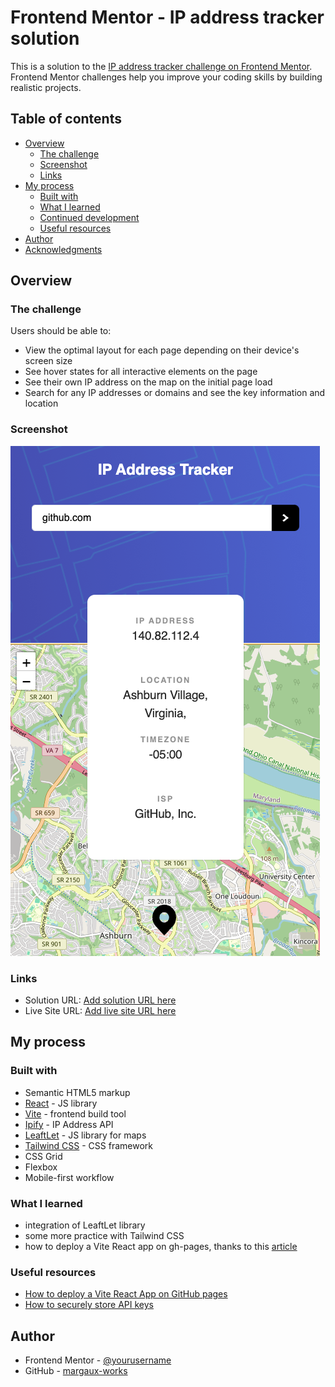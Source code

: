 # Frontend Mentor - IP address tracker solution

This is a solution to the [IP address tracker challenge on Frontend Mentor](https://www.frontendmentor.io/challenges/ip-address-tracker-I8-0yYAH0). Frontend Mentor challenges help you improve your coding skills by building realistic projects.

## Table of contents

- [Overview](#overview)
  - [The challenge](#the-challenge)
  - [Screenshot](#screenshot)
  - [Links](#links)
- [My process](#my-process)
  - [Built with](#built-with)
  - [What I learned](#what-i-learned)
  - [Continued development](#continued-development)
  - [Useful resources](#useful-resources)
- [Author](#author)
- [Acknowledgments](#acknowledgments)

## Overview

### The challenge

Users should be able to:

- View the optimal layout for each page depending on their device's screen size
- See hover states for all interactive elements on the page
- See their own IP address on the map on the initial page load
- Search for any IP addresses or domains and see the key information and location

### Screenshot

![Mobile View](./src/assets/screenshot_mobile.png)

### Links

- Solution URL: [Add solution URL here](https://your-solution-url.com)
- Live Site URL: [Add live site URL here](https://margaux-works.github.io/ip-address-tracker/)

## My process

### Built with

- Semantic HTML5 markup
- [React](https://reactjs.org/) - JS library
- [Vite](https://vite.dev/) - frontend build tool
- [Ipify](https://www.ipify.org/) - IP Address API
- [LeaftLet](https://leafletjs.com/) - JS library for maps
- [Tailwind CSS](https://tailwindcss.com/) - CSS framework
- CSS Grid
- Flexbox
- Mobile-first workflow

### What I learned

- integration of LeaftLet library
- some more practice with Tailwind CSS
- how to deploy a Vite React app on gh-pages, thanks to this [article](https://medium.com/@devxprite/how-to-deploy-vite-react-app-to-github-pages-00e150f73961)

### Useful resources

- [How to deploy a Vite React App on GitHub pages](https://medium.com/@devxprite/how-to-deploy-vite-react-app-to-github-pages-00e150f73961)
- [How to securely store API keys](https://www.freecodecamp.org/news/how-to-securely-store-api-keys-4ff3ea19ebda/)

## Author

- Frontend Mentor - [@yourusername](https://www.frontendmentor.io/profile/margaux-works)
- GitHub - [margaux-works](https://github.com/margaux-works)
